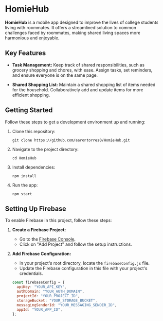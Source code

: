 # HomieHub

**HomieHub** is a mobile app designed to improve the lives of college students living with roommates. It offers a streamlined solution to common challenges faced by roommates, making shared living spaces more harmonious and enjoyable.

## Key Features

- **Task Management:** Keep track of shared responsibilities, such as grocery shopping and chores, with ease. Assign tasks, set reminders, and ensure everyone is on the same page.

- **Shared Shopping List:** Maintain a shared shopping list of items needed for the household. Collaboratively add and update items for more efficient shopping.

## Getting Started

Follow these steps to get a development environment up and running:

1. Clone this repository:

   ```
   git clone https://github.com/aarontorres0/HomieHub.git
   ```

2. Navigate to the project directory:
   ```
   cd HomieHub
   ```
3. Install dependencies:

   ```
   npm install
   ```

4. Run the app:

   ```
   npm start
   ```

## Setting Up Firebase

To enable Firebase in this project, follow these steps:

1. **Create a Firebase Project:**

   - Go to the [Firebase Console](https://console.firebase.google.com/).
   - Click on "Add Project" and follow the setup instructions.

2. **Add Firebase Configuration:**

   - In your project's root directory, locate the `firebaseConfig.js` file.
   - Update the Firebase configuration in this file with your project's credentials.

   ```javascript
   const firebaseConfig = {
     apiKey: "YOUR_API_KEY",
     authDomain: "YOUR_AUTH_DOMAIN",
     projectId: "YOUR_PROJECT_ID",
     storageBucket: "YOUR_STORAGE_BUCKET",
     messagingSenderId: "YOUR_MESSAGING_SENDER_ID",
     appId: "YOUR_APP_ID",
   };
   ```
